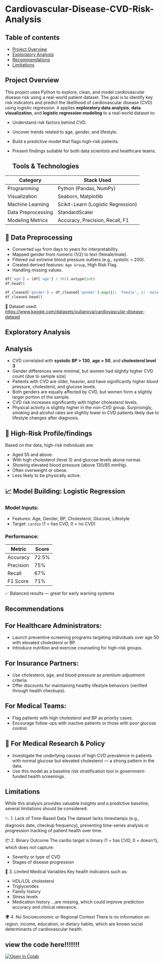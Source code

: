 # Cardiovascular-Disease-CVD-Risk-Analysis

## Table of contents
- [Project Overview](#project-overview)
- [Exploratory Analysis](#exploratory-analysis)
- [Recommendations](#recommendations)
- [Limitations](#limitations)
  
##  Project Overview

This project uses Python to explore, clean, and model cardiovascular disease risk using a real-world patient dataset. The goal is to identify key risk indicators and predict the likelihood of cardiovascular disease (CVD) using logistic regression. it applies **exploratory data analysis**, **data visualization**, and **logistic regression modeling** to a real-world dataset to:
- Understand risk factors behind CVD.
- Uncover trends related to age, gender, and lifestyle.
- Build a predictive model that flags high-risk patients.
- Present findings suitable for both data scientists and healthcare teams.
  

  ##  Tools & Technologies

| Category           | Stack Used                         |
|--------------------|------------------------------------|
| Programming        | Python (Pandas, NumPy)             |
| Visualization      | Seaborn, Matplotlib                |
| Machine Learning   | Scikit-Learn (Logistic Regression) |
| Data Preprocessing | StandardScaler                     |
| Modeling Metrics   | Accuracy, Precision, Recall, F1    |



## 🧹 Data Preprocessing

- Converted `age` from days to years for interpretability.
- Mapped gender from numeric (1/2) to text (female/male).
- Filtered out extreme blood pressure outliers (e.g., systolic > 200).
- Created derived features: `Age Group`, High Risk Flag.
- Handling missing values.

```python
df['age'] = (df['age'] / 365).astype(int)
df.head()
```
```python
df_cleaned['gender'] = df_cleaned['gender'].map({1: 'female', 2: 'male'})
df_cleaned.head()
```


📁 Dataset used: https://www.kaggle.com/datasets/sulianova/cardiovascular-disease-dataset

##  Exploratory Analysis

## Analysis

- CVD correlated with **systolic BP > 130**, **age > 50**, and **cholesterol level 3**
- Gender differences were minimal, but women had slightly higher CVD count (due to sample size)
- Patients with CVD are older, heavier, and have significantly higher blood pressure, cholesterol, and glucose levels.
-  Both genders are equally affected by CVD, but women form a slightly larger portion of the sample.
-  CVD risk increases significantly with higher cholesterol levels.
-  Physical activity is slightly higher in the non-CVD group. Surprisingly, smoking and alcohol rates are slightly lower in CVD patients likely due to lifestyle changes after diagnosis.

## 🎯 High-Risk Profile/findings
Based on the data, high-risk individuals are:
-	Aged 55 and above.
-	With high cholesterol (level 3) and glucose levels above normal.
-	Showing elevated blood pressure (above 130/85 mmHg).
-	Often overweight or obese.
-	Less likely to be physically active.

## 📈 Model Building: Logistic Regression

### Model Inputs:
- Features: Age, Gender, BP, Cholesterol, Glucose, Lifestyle
- Target: `cardio` (1 = has CVD, 0 = no CVD)

### Performance:
| Metric      | Score     |
|-------------|-----------|
| Accuracy    | 72.5%     |
| Precision   | 75%       |
| Recall      | 67%       |
| F1 Score    | 71%       |

✅ Balanced results — great for early warning systems

##  Recommendations
## For Healthcare Administrators:
-	Launch preventive screening programs targeting individuals over age 50 with elevated cholesterol or BP.
-	Introduce nutrition and exercise counseling for high-risk groups.


## For Insurance Partners:
-	Use cholesterol, age, and blood pressure as premium-adjustment criteria.
- Offer discounts for maintaining healthy lifestyle behaviors (verified through health checkups).

## For Medical Teams:
-	Flag patients with high cholesterol and BP as priority cases.
-	Encourage follow-ups with inactive patients or those with poor glucose control.

## 🧪 For Medical Research & Policy
- Investigate the underlying causes of high CVD prevalence in patients with normal glucose but elevated cholesterol — a strong pattern in the data.
- Use this model as a baseline risk stratification tool in government-funded health screenings.

##  Limitations
While this analysis provides valuable insights and a predictive baseline, several limitations should be considered:

📉 1. Lack of Time-Based Data
The dataset lacks timestamps (e.g., diagnosis date, checkup frequency), preventing time-series analysis or progression tracking of patient health over time.

📦 2. Binary Outcome
The cardio target is binary (1 = has CVD, 0 = doesn't), which does not capture:
- Severity or type of CVD
- Stages of disease progression

🧪 3. Limited Medical Variables
Key health indicators such as:
- HDL/LDL cholesterol
- Triglycerides
- Family history
- Stress levels
- Medication history
...are missing, which could improve prediction accuracy and clinical relevance.

🌍 4. No Socioeconomic or Regional Context
There is no information on region, income, education, or dietary habits, which are known social determinants of cardiovascular health.
## view the code here!!!!!!!

[![Open In Colab](https://colab.research.google.com/assets/colab-badge.svg)](https://colab.research.google.com/github/EuchariaOgonna/Cardiovascular-Disease-CVD-Risk-Analysis/blob/main/Cardiovascular_Disease_(CVD)_Analysis.ipynb)












